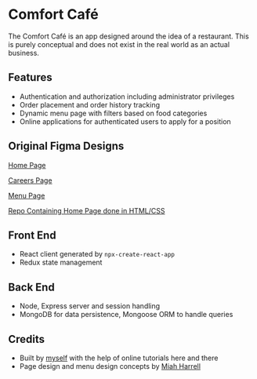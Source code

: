 # Comfort Café

The Comfort Café is an app designed around the idea of a restaurant. This is purely conceptual and does not exist in the real world as an actual business.

## Features

- Authentication and authorization including administrator privileges
- Order placement and order history tracking
- Dynamic menu page with filters based on food categories
- Online applications for authenticated users to apply for a position

## Original Figma Designs

[Home Page](https://www.figma.com/file/rNPn0P1IX3ILIya7gbZy9Z/Comfort-Caf%C3%A9?node-id=0%3A1)

[Careers Page](https://www.figma.com/file/rNPn0P1IX3ILIya7gbZy9Z/Comfort-Caf%C3%A9?node-id=3%3A52)

[Menu Page](https://www.figma.com/file/rNPn0P1IX3ILIya7gbZy9Z/Comfort-Caf%C3%A9?node-id=8%3A85)

[Repo Containing Home Page done in HTML/CSS](https://github.com/ctdupuis/html-css-1.git)

## Front End

- React client generated by `npx-create-react-app`
- Redux state management

## Back End
- Node, Express server and session handling
- MongoDB for data persistence, Mongoose ORM to handle queries

## Credits
- Built by [myself](https://www.linkedin.com/in/cody-dupuis/) with the help of online tutorials here and there
- Page design and menu design concepts by [Miah Harrell](https://www.linkedin.com/in/miah-harrell/)
